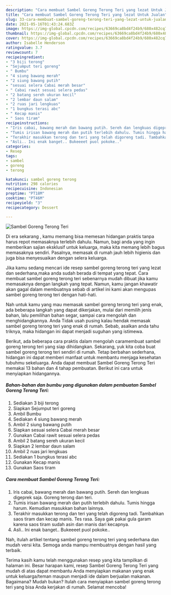 ```yaml
---
description: "Cara membuat Sambel Goreng Terong Teri yang lezat Untuk Jualan"
title: "Cara membuat Sambel Goreng Terong Teri yang lezat Untuk Jualan"
slug: 33-cara-membuat-sambel-goreng-terong-teri-yang-lezat-untuk-jualan
date: 2021-05-16T01:43:24.683Z
image: https://img-global.cpcdn.com/recipes/63669ca8bd4f24b9/680x482cq70/sambel-goreng-terong-teri-foto-resep-utama.jpg
thumbnail: https://img-global.cpcdn.com/recipes/63669ca8bd4f24b9/680x482cq70/sambel-goreng-terong-teri-foto-resep-utama.jpg
cover: https://img-global.cpcdn.com/recipes/63669ca8bd4f24b9/680x482cq70/sambel-goreng-terong-teri-foto-resep-utama.jpg
author: Isabelle Henderson
ratingvalue: 3.7
reviewcount: 7
recipeingredient:
- "3 biji terong"
- "Sejumput teri goreng"
- " Bumbu"
- "4 siung bawang merah"
- "2 siung bawang putih"
- "sesuai selera Cabai merah besar"
- " Cabai rawit sesuai selera pedas"
- "2 batang sereh ukuran kecil"
- "2 lembar daun salam"
- "2 ruas jari lengkuas"
- "1 bungkus terasi abc"
- " Kecap manis"
- " Saos tiram"
recipeinstructions:
- "Iris cabai, bawang merah dan bawang putih. Sereh dan lengkuas digeprek saja. Goreng terong dan teri."
- "Tumis irisan bawang merah dan putih terlebih dahulu. Tumis hingga harum. Kemudian masukkan bahan lainnya."
- "Terakhir masukkan terong dan teri yang telah digoreng tadi. Tambahkan saos tiram dan kecap manis. Tes rasa. Saya gak pakai gula garam karena saos tiram sudah asin dan manis dari kecapnya."
- "Asli.. Ini enak banget.. Bukeeeet puol pokoke.."
categories:
- Resep
tags:
- sambel
- goreng
- terong

katakunci: sambel goreng terong 
nutrition: 298 calories
recipecuisine: Indonesian
preptime: "PT18M"
cooktime: "PT46M"
recipeyield: "3"
recipecategory: Dessert

---
```



![Sambel Goreng Terong Teri](https://img-global.cpcdn.com/recipes/63669ca8bd4f24b9/680x482cq70/sambel-goreng-terong-teri-foto-resep-utama.jpg)

Di era  sekarang , kamu memang bisa memesan hidangan praktis tanpa harus repot memasaknya terlebih dahulu. Namun, bagi anda yang ingin memberikan sajian eksklusif untuk keluarga, maka kita memang lebih bagus memasaknya sendiri. Pasalnya, memasak di rumah jauh lebih higienis dan juga bisa menyesuaikan dengan selera keluarga.

Jika kamu sedang mencari ide resep sambel goreng terong teri yang lezat dan sederhana,maka anda sudah berada di tempat yang tepat. Cara membuat sambel goreng terong teri  sebenarnya mudah dibuat jika kamu memasaknya dengan langkah yang tepat. Namun, kamu jangan khawatir akan gagal dalam membuatnya 
sebab di artikel ini kami akan mengupas sambel goreng terong teri dengan hati-hati.  



Nah untuk kamu yang mau memasak sambel goreng terong teri yang enak, ada beberapa langkah yang dapat dikerjakan, mulai dari memilih jenis bahan, lalu pemilihan bahan segar, sampai cara mengolah dan menghidangkannya. Anda Tidak usah pusing kalau hendak memasak sambel goreng terong teri yang enak di rumah. Sebab, asalkan anda  tahu triknya, maka hidangan ini dapat menjadi suguhan yang istimewa.

Berikut, ada beberapa cara praktis  dalam mengolah caramembuat sambel goreng terong teri yang siap dihidangkan. Sekarang, yuk kita coba buat sambel goreng terong teri sendiri di rumah. Tetap berbahan sederhana, hidangan ini dapat memberi manfaat untuk membantu menjaga kesehatan tubuhmu sekeluarga. Anda dapat membuat Sambel Goreng Terong Teri memakai 13 bahan dan 4 tahap pembuatan. Berikut ini cara untuk menyiapkan hidangannya.

<!--inarticleads1-->

##### Bahan-bahan dan bumbu yang digunakan dalam pembuatan Sambel Goreng Terong Teri:

1. Sediakan 3 biji terong
1. Siapkan Sejumput teri goreng
1. Ambil  Bumbu
1. Sediakan 4 siung bawang merah
1. Ambil 2 siung bawang putih
1. Siapkan sesuai selera Cabai merah besar
1. Gunakan  Cabai rawit sesuai selera pedas
1. Ambil 2 batang sereh ukuran kecil
1. Siapkan 2 lembar daun salam
1. Ambil 2 ruas jari lengkuas
1. Sediakan 1 bungkus terasi abc
1. Gunakan  Kecap manis
1. Gunakan  Saos tiram




<!--inarticleads2-->

##### Cara membuat Sambel Goreng Terong Teri:

1. Iris cabai, bawang merah dan bawang putih. Sereh dan lengkuas digeprek saja. Goreng terong dan teri.
1. Tumis irisan bawang merah dan putih terlebih dahulu. Tumis hingga harum. Kemudian masukkan bahan lainnya.
1. Terakhir masukkan terong dan teri yang telah digoreng tadi. Tambahkan saos tiram dan kecap manis. Tes rasa. Saya gak pakai gula garam karena saos tiram sudah asin dan manis dari kecapnya.
1. Asli.. Ini enak banget.. Bukeeeet puol pokoke..




Nah, itulah artikel tentang  sambel goreng terong teri  yang sederhana dan mudah versi kita. Semoga anda mampu membuatnya dengan hasil yang terbaik. 

Terima kasih kamu telah menggunakan resep yang kita tampilkan di halaman ini. Besar harapan kami, resep  Sambel Goreng Terong Teri yang mudah di atas dapat membantu Anda menyiapkan makanan yang enak untuk keluarga/teman maupun menjadi ide dalam berjualan makanan. Bagaimana? Mudah bukan? Itulah cara menyiapkan sambel goreng terong teri yang bisa Anda kerjakan di rumah. Selamat mencoba!

